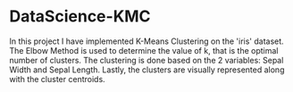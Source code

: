 # DataScience-KMC
In this project I have implemented K-Means Clustering on the 'iris' dataset.
The Elbow Method is used to determine the value of k, that is the optimal number of clusters. 
The clustering is done based on the 2 variables: Sepal Width and Sepal Length.
Lastly, the clusters are visually represented along with the cluster centroids.
